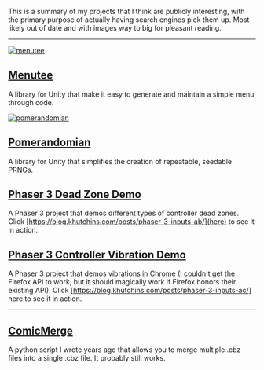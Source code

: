 This is a summary of my projects that I think are publicly interesting, with the primary purpose of actually having search engines pick them up. Most likely out of date and with images way to big for pleasant reading.

---

[![menutee](https://user-images.githubusercontent.com/1243720/131858953-e7e42b29-b836-4721-86c6-27812b124027.jpg)](https://github.com/khutchins/menutee)

## [Menutee](https://github.com/khutchins/menutee)

A library for Unity that make it easy to generate and maintain a simple menu through code.

[![pomerandomian](https://user-images.githubusercontent.com/1243720/139178083-30db7fb8-11de-4ec7-a6d3-97a228e7e244.jpg)](https://github.com/khutchins/pomerandomian)

## [Pomerandomian](https://github.com/khutchins/pomerandomian)

A library for Unity that simplifies the creation of repeatable, seedable PRNGs.

## [Phaser 3 Dead Zone Demo](https://github.com/khutchins/phaser-dead-zone-demo)

A Phaser 3 project that demos different types of controller dead zones. Click [https://blog.khutchins.com/posts/phaser-3-inputs-ab/](here) to see it in action.

## [Phaser 3 Controller Vibration Demo](https://github.com/khutchins/phaser-vibration-demo)

A Phaser 3 project that demos vibrations in Chrome (I couldn't get the Firefox API to work, but it should magically work if Firefox honors their existing API). Click [https://blog.khutchins.com/posts/phaser-3-inputs-ac/] here to see it in action.

---

## [ComicMerge](https://github.com/khutchins/ComicMerge)

A python script I wrote years ago that allows you to merge multiple .cbz files into a single .cbz file. It probably still works.
